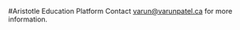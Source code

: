 #Aristotle Education Platform
Contact [varun@varunpatel.ca](mailto:varun@varunpatel.ca) for more information.